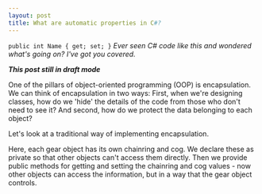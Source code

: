 ```yaml
---
layout: post
title: What are automatic properties in C#?
---
```


`public int Name { get; set; }`
_Ever seen C# code like this and wondered what's going on? I've got you covered._

**_This post still in draft mode_**

One of the pillars of object-oriented programming (OOP) is encapsulation. We can think of encapsulation in two ways: First, when we're designing classes, how do we 'hide' the details of the code from those who don't need to see it? And second, how do we protect the data belonging to each object?

Let's look at a traditional way of implementing encapsulation.

<script src="https://gist.github.com/SurlyMae/77770f5492632387a089a3538d579654.js"></script>

Here, each gear object has its own chainring and cog. We declare these as private so that other objects can't access them directly. Then we provide public methods for getting and setting the chainring and cog values - now other objects can access the information, but in a way that the gear object controls.
